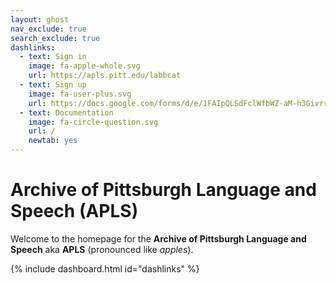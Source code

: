 ```yaml
---
layout: ghost
nav_exclude: true
search_exclude: true
dashlinks:
  - text: Sign in
    image: fa-apple-whole.svg
    url: https://apls.pitt.edu/labbcat
  - text: Sign up
    image: fa-user-plus.svg
    url: https://docs.google.com/forms/d/e/1FAIpQLSdFclWfbWZ-aM-h3Givrr4mH9T4MjyWaeQ-TpTMriC5mOcoqw/viewform?usp=sf_link
  - text: Documentation
    image: fa-circle-question.svg
    url: /
    newtab: yes
---
```


<!-- To be injected via <iframe> into https://apls.pitt.edu/ -->

# Archive of Pittsburgh Language and Speech (APLS)

Welcome to the homepage for the **Archive of Pittsburgh Language and Speech** aka **APLS** (pronounced like _apples_).

{% include dashboard.html id="dashlinks" %}

